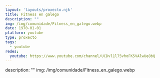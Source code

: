 ```yaml
---
layout: 'layouts/proxecto.njk'
title: Fitness en galego
description: ""
img: /img/comunidade/Fitness_en_galego.webp
date: 1970-01-01
platform: youtube
type: proxecto
tags:
  - youtube
redes:
  youtube: https://www.youtube.com/channel/UCDvl1l75vhoFK5VAlwUe8bQ
---
```

description: ""
img: /img/comunidade/Fitness_en_galego.webp
